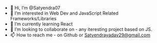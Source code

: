 - 👋 Hi, I’m @Satyendra07
- 👀 I’m interested in Web Dev and JavaScript Related Frameworks/Libraries
- 🌱 I’m currently learning React
- 💞️ I’m looking to collaborate on - any iteresting project based on JS.
- 📫 How to reach me - on Github or Satyendrayadav29@gmail.com

<!---
Satyendra07/Satyendra07 is a ✨ special ✨ repository because its `README.md` (this file) appears on your GitHub profile.
You can click the Preview link to take a look at your changes.
--->

